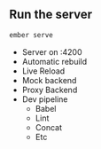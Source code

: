 ##  Run the server

```javascript
ember serve
```

- Server on :4200
- Automatic rebuild
- Live Reload
- Mock backend
- Proxy Backend
- Dev pipeline
    * Babel
    * Lint
    * Concat
    * Etc
